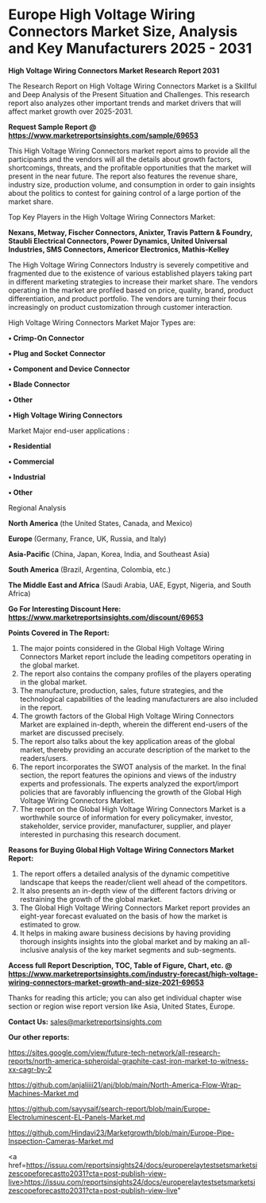 # Europe High Voltage Wiring Connectors Market Size, Analysis and Key Manufacturers 2025 - 2031

<strong>High Voltage Wiring Connectors Market Research Report 2031</strong>

The Research Report on High Voltage Wiring Connectors Market is a Skillful and Deep Analysis of the Present Situation and Challenges. This research report also analyzes other important trends and market drivers that will affect market growth over 2025-2031.

<strong>Request Sample Report @ <a href=https://www.marketreportsinsights.com/sample/69653>https://www.marketreportsinsights.com/sample/69653</a></strong>

This High Voltage Wiring Connectors market report aims to provide all the participants and the vendors will all the details about growth factors, shortcomings, threats, and the profitable opportunities that the market will present in the near future. The report also features the revenue share, industry size, production volume, and consumption in order to gain insights about the politics to contest for gaining control of a large portion of the market share.

Top Key Players in the High Voltage Wiring Connectors Market:

<strong>Nexans, Metway, Fischer Connectors, Anixter, Travis Pattern & Foundry, Staubli Electrical Connectors, Power Dynamics, United Universal Industries, SMS Connectors, Americor Electronics, Mathis-Kelley</strong>

The High Voltage Wiring Connectors Industry is severely competitive and fragmented due to the existence of various established players taking part in different marketing strategies to increase their market share. The vendors operating in the market are profiled based on price, quality, brand, product differentiation, and product portfolio. The vendors are turning their focus increasingly on product customization through customer interaction.

High Voltage Wiring Connectors Market Major Types are:

<strong>• Crimp-On Connector

• Plug and Socket Connector

• Component and Device Connector

• Blade Connector

• Other

• High Voltage Wiring Connectors</strong>

Market Major end-user applications :

<strong>• Residential

• Commercial

• Industrial

• Other</strong>

Regional Analysis

</u><strong><b>North America</b></strong> (the United States, Canada, and Mexico)

<strong><b>Europe </b></strong>(Germany, France, UK, Russia, and Italy)

<strong><b>Asia-Pacific</b></strong> (China, Japan, Korea, India, and Southeast Asia)

<strong><b>South America</b></strong> (Brazil, Argentina, Colombia, etc.)

<strong><b>The Middle East and Africa</b></strong> (Saudi Arabia, UAE, Egypt, Nigeria, and South Africa)

<strong>Go For Interesting Discount Here: <a href=https://www.marketreportsinsights.com/discount/69653>https://www.marketreportsinsights.com/discount/69653</a></strong>

<strong>Points Covered in The Report:</strong>
<ol>
  <li>The major points considered in the Global High Voltage Wiring Connectors Market report include the leading competitors operating in the global market.</li>
  <li>The report also contains the company profiles of the players operating in the global market.</li>
  <li>The manufacture, production, sales, future strategies, and the technological capabilities of the leading manufacturers are also included in the report.</li>
  <li>The growth factors of the Global High Voltage Wiring Connectors Market are explained in-depth, wherein the different end-users of the market are discussed precisely.</li>
  <li>The report also talks about the key application areas of the global market, thereby providing an accurate description of the market to the readers/users.</li>
  <li>The report incorporates the SWOT analysis of the market. In the final section, the report features the opinions and views of the industry experts and professionals. The experts analyzed the export/import policies that are favorably influencing the growth of the Global High Voltage Wiring Connectors Market.</li>
  <li>The report on the Global High Voltage Wiring Connectors Market is a worthwhile source of information for every policymaker, investor, stakeholder, service provider, manufacturer, supplier, and player interested in purchasing this research document.</li>
</ol>
<strong>Reasons for Buying Global High Voltage Wiring Connectors Market Report:</strong>

<ol>
  <li>The report offers a detailed analysis of the dynamic competitive landscape that keeps the reader/client well ahead of the competitors.</li>
  <li>It also presents an in-depth view of the different factors driving or restraining the growth of the global market.</li>
  <li>The Global High Voltage Wiring Connectors Market report provides an eight-year forecast evaluated on the basis of how the market is estimated to grow.</li>
  <li>It helps in making aware business decisions by having providing thorough insights insights into the global market and by making an all-inclusive analysis of the key market segments and sub-segments.</li>
</ol>
<strong>Access full Report Description, TOC, Table of Figure, Chart, etc. @ <a href=https://www.marketreportsinsights.com/industry-forecast/high-voltage-wiring-connectors-market-growth-and-size-2021-69653>https://www.marketreportsinsights.com/industry-forecast/high-voltage-wiring-connectors-market-growth-and-size-2021-69653</a></strong>


Thanks for reading this article; you can also get individual chapter wise section or region wise report version like Asia, United States, Europe.

<strong>Contact Us:</strong>
sales@marketreportsinsights.com

<strong>Our other reports:</strong>

<a href=https://sites.google.com/view/future-tech-network/all-research-reports/north-america-spheroidal-graphite-cast-iron-market-to-witness-xx-cagr-by-2>https://sites.google.com/view/future-tech-network/all-research-reports/north-america-spheroidal-graphite-cast-iron-market-to-witness-xx-cagr-by-2</a>

<a href=https://github.com/anjaliiii21/anj/blob/main/North-America-Flow-Wrap-Machines-Market.md>https://github.com/anjaliiii21/anj/blob/main/North-America-Flow-Wrap-Machines-Market.md</a>

<a href=https://github.com/sayysaif/search-report/blob/main/Europe-Electroluminescent-EL-Panels-Market.md>https://github.com/sayysaif/search-report/blob/main/Europe-Electroluminescent-EL-Panels-Market.md</a>

<a href=https://github.com/Hindavi23/Marketgrowth/blob/main/Europe-Pipe-Inspection-Cameras-Market.md>https://github.com/Hindavi23/Marketgrowth/blob/main/Europe-Pipe-Inspection-Cameras-Market.md</a>

<a href=https://issuu.com/reportsinsights24/docs/europerelaytestsetsmarketsizescopeforecastto2031?cta=post-publish-view-live>https://issuu.com/reportsinsights24/docs/europerelaytestsetsmarketsizescopeforecastto2031?cta=post-publish-view-live</a>"

